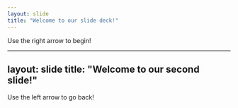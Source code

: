 ```yaml
---
layout: slide
title: "Welcome to our slide deck!"
---
```


Use the right arrow to begin!

---
layout: slide
title: "Welcome to our second slide!"
---

Use the left arrow to go back!
